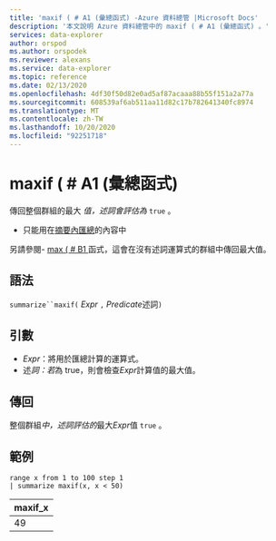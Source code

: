 ```yaml
---
title: 'maxif ( # A1 (彙總函式) -Azure 資料總管 |Microsoft Docs'
description: '本文說明 Azure 資料總管中的 maxif ( # A1 (彙總函式) 。'
services: data-explorer
author: orspod
ms.author: orspodek
ms.reviewer: alexans
ms.service: data-explorer
ms.topic: reference
ms.date: 02/13/2020
ms.openlocfilehash: 4df30f50d82e0ad5af87acaaa88b55f151a2a77a
ms.sourcegitcommit: 608539af6ab511aa11d82c17b782641340fc8974
ms.translationtype: MT
ms.contentlocale: zh-TW
ms.lasthandoff: 10/20/2020
ms.locfileid: "92251718"
---
```

# <a name="maxif-aggregation-function"></a>maxif ( # A1 (彙總函式) 

傳回整個群組的最大 *值，述詞會評估為* `true` 。

* 只能用在[摘要內匯總](summarizeoperator.md)的內容中

另請參閱- [max ( # B1 ](max-aggfunction.md) 函式，這會在沒有述詞運算式的群組中傳回最大值。

## <a name="syntax"></a>語法

`summarize``maxif(` *Expr* `,` *Predicate*述詞`)`

## <a name="arguments"></a>引數

* *Expr*：將用於匯總計算的運算式。 
* 述*詞：若*為 true，則會檢查*Expr*計算值的最大值。

## <a name="returns"></a>傳回

整個群組*中，述詞評估的*最大*Expr*值 `true` 。

## <a name="examples"></a>範例

```kusto
range x from 1 to 100 step 1
| summarize maxif(x, x < 50)
```

|maxif_x|
|---|
|49|